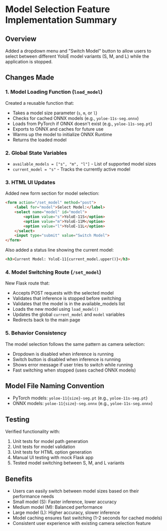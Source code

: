 # Model Selection Feature Implementation Summary

## Overview
Added a dropdown menu and "Switch Model" button to allow users to select between different YoloE model variants (S, M, and L) while the application is stopped.

## Changes Made

### 1. Model Loading Function (`load_model`)
Created a reusable function that:
- Takes a model size parameter (`s`, `m`, or `l`)
- Checks for cached ONNX models (e.g., `yoloe-11s-seg.onnx`)
- Loads from PyTorch if ONNX doesn't exist (e.g., `yoloe-11s-seg.pt`)
- Exports to ONNX and caches for future use
- Warms up the model to initialize ONNX Runtime
- Returns the loaded model

### 2. Global State Variables
- `available_models = ["s", "m", "l"]` - List of supported model sizes
- `current_model = "s"` - Tracks the currently active model

### 3. HTML UI Updates
Added new form section for model selection:
```html
<form action="/set_model" method="post">
    <label for="model">Select Model:</label>
    <select name="model" id="model">
        <option value="s">YoloE-11S</option>
        <option value="m">YoloE-11M</option>
        <option value="l">YoloE-11L</option>
    </select>
    <input type="submit" value="Switch Model">
</form>
```

Also added a status line showing the current model:
```html
<h3>Current Model: YoloE-11{current_model.upper()}</h3>
```

### 4. Model Switching Route (`/set_model`)
New Flask route that:
- Accepts POST requests with the selected model
- Validates that inference is stopped before switching
- Validates that the model is in the available_models list
- Loads the new model using `load_model()`
- Updates the global `current_model` and `model` variables
- Redirects back to the main page

### 5. Behavior Consistency
The model selection follows the same pattern as camera selection:
- Dropdown is disabled when inference is running
- Switch button is disabled when inference is running
- Shows error message if user tries to switch while running
- Fast switching when stopped (uses cached ONNX models)

## Model File Naming Convention
- PyTorch models: `yoloe-11{size}-seg.pt` (e.g., `yoloe-11s-seg.pt`)
- ONNX models: `yoloe-11{size}-seg.onnx` (e.g., `yoloe-11s-seg.onnx`)

## Testing
Verified functionality with:
1. Unit tests for model path generation
2. Unit tests for model validation
3. Unit tests for HTML option generation
4. Manual UI testing with mock Flask app
5. Tested model switching between S, M, and L variants

## Benefits
- Users can easily switch between model sizes based on their performance needs
- Small model (S): Faster inference, lower accuracy
- Medium model (M): Balanced performance
- Large model (L): Higher accuracy, slower inference
- Model caching ensures fast switching (1-2 seconds for cached models)
- Consistent user experience with existing camera selection feature
